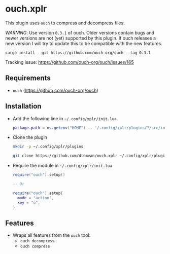 ouch.xplr
====================
This plugin uses `ouch` to compress and decompress files.

*WARNING*: Use version `0.3.1` of ouch. Older versions contain bugs
and newer versions are not (yet) supported by this plugin. If ouch
releases a new version I will try to update this to be compatible
with the new features.
```console
cargo install --git https://github.com/ouch-org/ouch --tag 0.3.1
```

Tracking issue: https://github.com/ouch-org/ouch/issues/165

Requirements
------------

- `ouch` (https://github.com/ouch-org/ouch)


Installation
------------

- Add the following line in `~/.config/xplr/init.lua`

  ```lua
  package.path = os.getenv("HOME") .. '/.config/xplr/plugins/?/src/init.lua'
  ```

- Clone the plugin

  ```bash
  mkdir -p ~/.config/xplr/plugins

  git clone https://github.com/dtomvan/ouch.xplr ~/.config/xplr/plugins/ouch
  ```

- Require the module in `~/.config/xplr/init.lua`

  ```lua
  require("ouch").setup()

  -- Or

  require("ouch").setup{
    mode = "action",
    key = "o",
  }
  ```


Features
--------

- Wraps all features from the `ouch` tool:
    - `ouch decompress`
    - `ouch compress`
